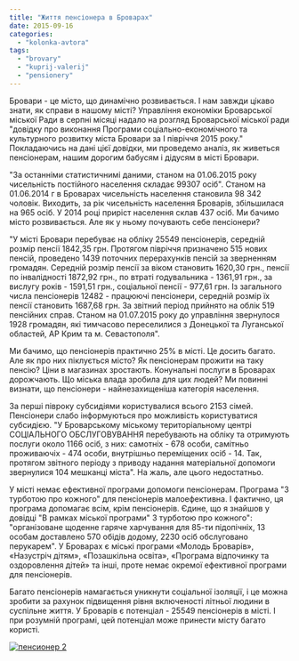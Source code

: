 ```yaml
---
title: "Життя пенсіонера в Броварах"
date: 2015-09-16
categories: 
  - "kolonka-avtora"
tags: 
  - "brovary"
  - "kuprij-valerij"
  - "pensionery"
---
```


Бровари - це місто, що динамічно розвивається. І нам завжди цікаво знати, як справи в нашому місті? Управління економіки Броварської міської Ради в серпні місяці надало на розгляд Броварської міської ради "довідку про виконання Програми соціально-економічного та культурного розвитку міста Бровари за І півріччя 2015 року." Покладаючись на дані цієї довідки, ми проведемо аналіз, як живеться пенсіонерам, нашим дорогим бабусям і дідусям в місті Бровари.

"За останніми статистичнимі даними, станом на 01.06.2015 року чисельність постійного населення складає 99307 осіб". Станом на 01.06.2014 г в Броварах чисельність населення становила 98 342 чоловік. Виходить, за рік чисельність населення Броварів, збільшилася на 965 осіб. У 2014 році приріст населення склав 437 осіб. Ми бачимо місто розвивається. Але як у ньому почувають себе пенсіонери?

"У місті Бровари перебуває на обліку 25549 пенсіонерів, середній розмір пенсії 1842,35 грн. Протягом півріччя призначено 515 нових пенсій, проведено 1439 поточних перерахунків пенсій за зверненням громадян. Середній розмір пенсії за віком становить 1620,30 грн., пенсії по інвалідності 1872,92 грн., по втраті годувальника - 1361,91 грн., за вислугу років - 1591,51 грн., соціальної пенсії - 977,61 грн. Із загального числа пенсіонерів 12482 - працюючі пенсіонери, середній розмір їх пенсії становить 1687,68 грн. За звітний період прийнято на облік 519 пенсійних справ. Станом на 01.07.2015 року до управління звернулося 1928 громадян, які тимчасово переселилися з Донецької та Луганської областей, АР Крим та м. Севастополя".

Ми бачимо, що пенсіонерів практично 25% в місті. Це досить багато. Але як про них піклується місто? Як пенсіонерам прожити на таку пенсію? Ціни в магазинах зростають. Конунальні послуги в Броварах дорожчають. Що міська влада зробила для цих людей? Ми повинні визнати, що пенсіонери - найнезахищеніша категорія населення.

За перші півроку субсидіями користувалися всього 2153 сімей. Пенсіонери слабо інформуються про можливість користуватися субсидією. "У Броварському міському територіальному центрі СОЦІАЛЬНОГО ОБСЛУГОВУВАННЯ перебувають на обліку та отримують послуги около 1166 осіб, з них: самотніх - 678 особи, самітньо проживаючіх - 474 особи, внутрішньо переміщених осіб - 14. Так, протягом звітного періоду з приводу надання матеріальної допомоги звернулися 104 мешканці міста". На жаль, але цього недостатньо.

У місті немає ефективної програми допомоги пенсіонерам. Програма "З турботою про кожного" для пенсіонерів малоефективна. І фактично, ця програма допомагає всім, крім пенсіонерів. Єдине, що я знайшов у довідці "В рамках міської програми" З турботою про кожного": "організоване щоденне гаряче харчування для 85-ти підопічніх, 13 особам доставлено 570 обідів додому, 2230 осіб обслуговано перукарем". У Броварах є міські програми «Молодь Броварів», «Назустріч дітям», «Позашкільна освіта», «Програма відпочинку та оздоровлення дітей» та інші, проте немає окремої ефективної програми для пенсіонерів.

Багато пенсіонерів намагається уникнути соціальної ізоляції, і це можна зробити за рахунок підвищення рівня включеності літньої людини в суспільне життя. У Броварів є потенціал - 25549 пенсіонерів в місті. І при розумній програмі, цей потенціал може принести місту багато користі.

[![пенсионер 2](https://mpz.brovary.org/wp-content/uploads/2015/09/pensyoner-2.jpg)](https://mpz.brovary.org/wp-content/uploads/2015/09/pensyoner-2.jpg)
